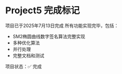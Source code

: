 # Project5 完成标记

项目已于2025年7月13日完成
所有功能实现完毕，包括：
- SM2椭圆曲线数字签名算法完整实现
- 多种优化算法
- 并行处理
- 完整文档和测试

项目状态：✅ 完成
